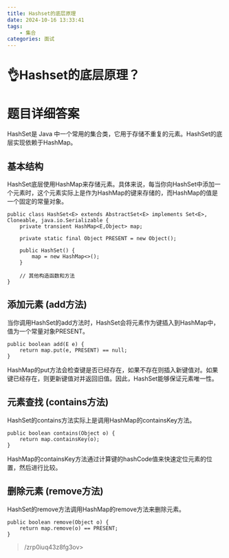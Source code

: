 ```yaml
---
title: Hashset的底层原理
date: 2024-10-16 13:33:41
tags:
	- 集合
categories: 面试
---
```

# 👌Hashset的底层原理？

# 题目详细答案
HashSet是 Java 中一个常用的集合类，它用于存储不重复的元素。HashSet的底层实现依赖于HashMap。

## 基本结构
HashSet底层使用HashMap来存储元素。具体来说，每当你向HashSet中添加一个元素时，这个元素实际上是作为HashMap的键来存储的，而HashMap的值是一个固定的常量对象。

```plain
public class HashSet<E> extends AbstractSet<E> implements Set<E>, Cloneable, java.io.Serializable {
    private transient HashMap<E,Object> map;

    private static final Object PRESENT = new Object();

    public HashSet() {
        map = new HashMap<>();
    }

    // 其他构造函数和方法
}
```

## 添加元素 (add方法)
当你调用HashSet的add方法时，HashSet会将元素作为键插入到HashMap中，值为一个常量对象PRESENT。

```plain
public boolean add(E e) {
    return map.put(e, PRESENT) == null;
}
```

HashMap的put方法会检查键是否已经存在，如果不存在则插入新键值对。如果键已经存在，则更新键值对并返回旧值。因此，HashSet能够保证元素唯一性。

## 元素查找 (contains方法)
HashSet的contains方法实际上是调用HashMap的containsKey方法。

```plain
public boolean contains(Object o) {
    return map.containsKey(o);
}
```

HashMap的containsKey方法通过计算键的hashCode值来快速定位元素的位置，然后进行比较。

## 删除元素 (remove方法)
HashSet的remove方法调用HashMap的remove方法来删除元素。

```plain
public boolean remove(Object o) {
    return map.remove(o) == PRESENT;
}
```



> /zrp0iuq43z8fg3ov>
